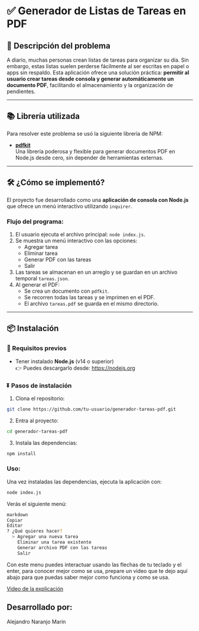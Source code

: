 # ✅ Generador de Listas de Tareas en PDF

## 🧩 Descripción del problema

A diario, muchas personas crean listas de tareas para organizar su día. Sin embargo, estas listas suelen perderse fácilmente al ser escritas en papel o apps sin respaldo. Esta aplicación ofrece una solución práctica: **permitir al usuario crear tareas desde consola y generar automáticamente un documento PDF**, facilitando el almacenamiento y la organización de pendientes.

---

## 📚 Librería utilizada

Para resolver este problema se usó la siguiente librería de NPM:

- **[pdfkit](https://www.npmjs.com/package/pdfkit)**  
  Una librería poderosa y flexible para generar documentos PDF en Node.js desde cero, sin depender de herramientas externas.

  

---

## 🛠️ ¿Cómo se implementó?

El proyecto fue desarrollado como una **aplicación de consola con Node.js** que ofrece un menú interactivo utilizando `inquirer`.

### Flujo del programa:

1. El usuario ejecuta el archivo principal: `node index.js`.
2. Se muestra un menú interactivo con las opciones:
   - Agregar tarea
   - Eliminar tarea
   - Generar PDF con las tareas
   - Salir
3. Las tareas se almacenan en un arreglo y se guardan en un archivo temporal `tareas.json`.
4. Al generar el PDF:
   - Se crea un documento con `pdfkit`.
   - Se recorren todas las tareas y se imprimen en el PDF.
   - El archivo `tareas.pdf` se guarda en el mismo directorio.

---

## 📦 Instalación

### 🔧 Requisitos previos

- Tener instalado **Node.js** (v14 o superior)  
  👉 Puedes descargarlo desde: https://nodejs.org

### ⏬ Pasos de instalación

1. Clona el repositorio:

```bash
git clone https://github.com/tu-usuario/generador-tareas-pdf.git
```

2. Entra al proyecto: 

```bash
cd generador-tareas-pdf
```

3. Instala las dependencias:

```bash
npm install
```

### Uso:

Una vez instaladas las dependencias, ejecuta la aplicación con:

```bash
node index.js
```

Verás el siguiente menú:
```bash
markdown
Copiar
Editar
? ¿Qué quieres hacer?
  > Agregar una nueva tarea
    Eliminar una tarea existente
    Generar archivo PDF con las tareas
    Salir
```

Con este menu puedes interactuar usando las flechas de tu teclado y el enter, para conocer mejor como se usa, prepare un video que te dejo aquí abajo para que puedas saber mejor como funciona y como se usa.

[Video de la explicación](https://youtu.be/6pd0ggSD3nA)

## Desarrollado por:
Alejandro Naranjo Marin
